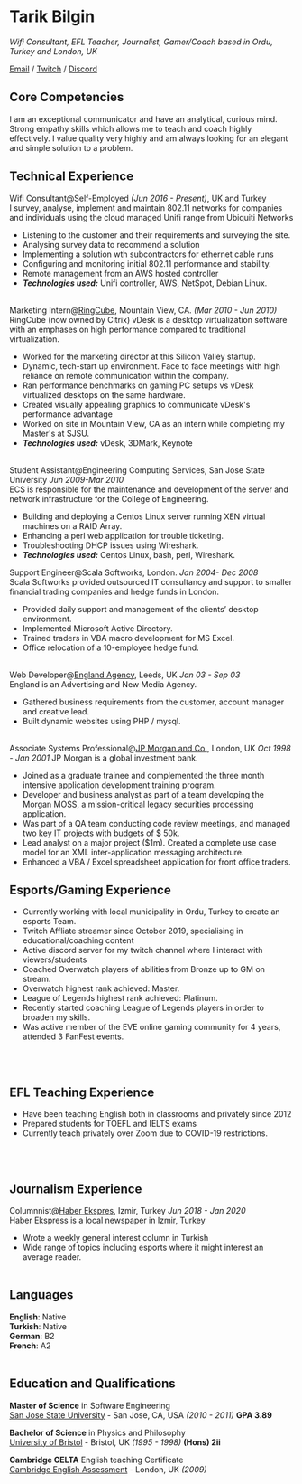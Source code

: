 # Tarik Bilgin

_Wifi Consultant, EFL Teacher, Journalist, Gamer/Coach_
_based  in Ordu, Turkey and London, UK_ <br>

[Email](mailto:tarik@opalblue.com) / [Twitch](https://www.twitch.tv/proto7/) / [Discord](proto7#0086)

## Core Competencies

I am an exceptional communicator and have an analytical, curious mind. Strong empathy skills which allows me to teach and coach highly effectively. I value quality very highly and am always looking for an elegant and simple solution to a problem.

## Technical Experience

Wifi Consultant@Self-Employed _(Jun 2016 - Present)_, UK and Turkey<br>
I survey, analyse, implement and maintain 802.11 networks for companies and individuals using the cloud managed Unifi range from Ubiquiti Networks
  - Listening to the customer and their requirements and surveying the site.
  - Analysing survey data to recommend a solution
  - Implementing a solution wth subcontractors for ethernet cable runs
  - Configuring and monitoring initial 802.11 performance and stability.
  - Remote management from an AWS hosted controller
  - **_Technologies used:_** Unifi controller, AWS, NetSpot, Debian Linux.
  <br><br>

Marketing Intern@[RingCube](https://www.citrix.com/), Mountain View, CA. _(Mar 2010 - Jun 2010)_ <br>
RingCube (now owned by Citrix) vDesk is a desktop virtualization software with an emphases on high performance compared to traditional virtualization.
  - Worked for the marketing director at this Silicon Valley startup.
  - Dynamic, tech-start up environment. Face to face meetings with high reliance on remote communication within the company.
  - Ran performance benchmarks on gaming PC setups vs vDesk virtualized desktops on the same hardware.
  - Created visually appealing graphics to communicate vDesk's performance advantage
  - Worked on site in Mountain View, CA as an intern while completing my Master's at SJSU.
  - **_Technologies used:_** vDesk, 3DMark, Keynote
  <br><br>
  
Student Assistant@Engineering Computing Services, San Jose State University _Jun 2009-Mar 2010_ <br>
ECS is responsible for the maintenance and development of the server and network infrastructure for the College of Engineering.
  - Building and deploying a Centos Linux server running XEN virtual machines on a RAID Array.
  - Enhancing a perl web application for trouble ticketing.
  - Troubleshooting DHCP issues using Wireshark.
  - **_Technologies used:_** Centos Linux, bash, perl, Wireshark.

Support Engineer@Scala Softworks, London. _Jan 2004- Dec 2008_ <br>
Scala Softworks provided outsourced IT consultancy and support to smaller financial trading companies and hedge funds in London.
  - Provided daily support and management of the clients’ desktop environment.
  - Implemented Microsoft Active Directory.
  - Trained traders in VBA macro development for MS Excel.
  - Office relocation of a 10-employee hedge fund.
 <br><br>
 
 Web Developer@[England Agency](http://www.englandagency.com/), Leeds, UK _Jan 03 - Sep 03_<br>
 England is an Advertising and New Media Agency.
  - Gathered business requirements from the customer, account manager and creative lead.
  - Built dynamic websites using PHP / mysql.
 <br><br>
 
 Associate Systems Professional@[JP Morgan and Co.](https://www.jpmorgan.com/), London, UK _Oct 1998 - Jan 2001_
 JP Morgan is a global investment bank.
  - Joined as a graduate trainee and complemented the three month intensive application development training program.
  - Developer and business analyst as part of a team developing the Morgan MOSS, a mission-critical legacy securities processing application.
  - Was part of a QA team conducting code review meetings, and managed two key IT projects with budgets of $ 50k.
  - Lead analyst on a major project ($1m). Created a complete use case model for an XML inter-application messaging architecture.
  - Enhanced a VBA  / Excel spreadsheet application for front office traders.


## Esports/Gaming Experience

  - Currently working with local municipality in Ordu, Turkey to create an esports Team.
  - Twitch Affliate streamer since October 2019, specialising in educational/coaching content
  - Active discord server for my twitch channel where I interact with viewers/students
  - Coached Overwatch players of abilities from Bronze up to GM on stream. 
  - Overwatch highest rank achieved: Master.
  - League of Legends highest rank achieved: Platinum.
  - Recently started coaching League of Legends players in order to broaden my skills.
  - Was active member of the EVE online gaming community for 4 years, attended 3 FanFest events.
 <br>
 <br>

## EFL Teaching Experience

  - Have been teaching English both in classrooms and privately since 2012
  - Prepared students for TOEFL and IELTS exams
  - Currently teach privately over Zoom due to COVID-19 restrictions.
<br>
<br>

## Journalism Experience 

Columnnist@[Haber Ekspres](https://www.haberekspres.com.tr/profil/96/tarik-bilgin), Izmir, Turkey _Jun 2018 - Jan 2020_<br>
Haber Ekspress is a local newspaper in Izmir, Turkey
  - Wrote a weekly general interest column in Turkish
  - Wide range of topics including esports where it might interest an average reader.
<br><br>

## Languages

**English**: Native <br>
**Turkish**: Native <br>
**German**: B2 <br> 
**French**: A2
<br><br>

## Education and Qualifications

**Master of Science** in Software Engineering<br>
[San Jose State University](https://www.sjsu/) - San Jose, CA, USA _(2010 - 2011)_
**GPA 3.89**
<br>

**Bachelor of Science** in Physics and Philosophy<br>
[University of Bristol](https://www.bristol.ac.uk/) - Bristol, UK _(1995 - 1998)_
**(Hons) 2ii**
<br>

**Cambridge CELTA** English teaching Certificate<br>
[Cambridge English Assessment](https://www.cambridgeenglish.org/teaching-english/teaching-qualifications/celta/) - London, UK _(2009)_
